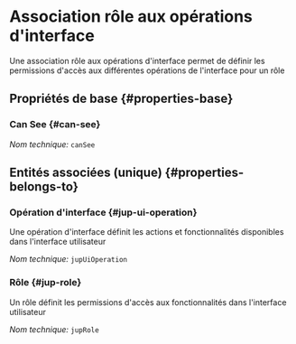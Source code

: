 # Association rôle aux opérations d'interface
<!--- THIS FILE IS GENERATED PLEASE DO NOT EDIT IT DIRECTLY --->

Une association rôle aux opérations d'interface permet de définir les permissions d'accès aux différentes opérations de l'interface pour un rôle

<OH code="jupRoleToJupUiOperation"/>






## Propriétés de base {#properties-base}
    
### Can See {#can-see}



*Nom technique:* ```canSee```
<PH code="jupRoleToJupUiOperation:canSee"/>

    

## Entités associées (unique) {#properties-belongs-to}

### Opération d'interface {#jup-ui-operation}

Une opération d'interface définit les actions et fonctionnalités disponibles dans l'interface utilisateur

*Nom technique:* ```jupUiOperation```
<PH code="jupRoleToJupUiOperation:jupUiOperation"/>

### Rôle {#jup-role}

Un rôle définit les permissions d'accès aux fonctionnalités dans l'interface utilisateur

*Nom technique:* ```jupRole```
<PH code="jupRoleToJupUiOperation:jupRole"/>





